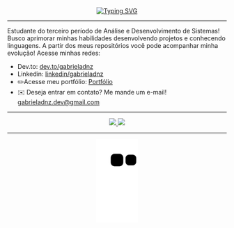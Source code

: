 <!-- <h1 align="center"><b>Olá, :wave:</b></h1> 
<center> -->

 <div align="center">
<a href="https://git.io/typing-svg"><img src="https://readme-typing-svg.demolab.com?font=Fira+Code&weight=500&size=27&pause=1000&color=821BFD&background=2E0A3000&center=true&vCenter=true&width=435&lines=Bem-vindo(a)+ao+meu+GitHub!" alt="Typing SVG" /></a>
 </div>
</center>

<hr>

Estudante do terceiro período de Análise e Desenvolvimento de Sistemas! Busco aprimorar minhas habilidades desenvolvendo projetos e conhecendo linguagens. A partir dos meus repositórios você pode acompanhar minha evolução! Acesse minhas redes:
<br>

- Dev.to: <a target="_blank" href="https://dev.to/gabrieladnz">dev.to/gabrieladnz</a>
- Linkedin: <a target="_blank" href="https://www.linkedin.com/in/gabrieladnz/">linkedin/gabrieladnz</a>
- ✏️Acesse meu portfólio: <a target="_blank" href="https://gabrieladnz.github.io/">Portfólio</a>
- :envelope:	Deseja entrar em contato? Me mande um e-mail! gabrieladnz.dev@gmail.com
<hr>
  
<!---
gbdnz/gbdnz is a ✨ special ✨ repository because its `README.md` (this file) appears on your GitHub profile.
You can click the Preview link to take a look at your changes.
--->
<div align="center">
<div> <a href="https://github.com/gabrieladnz">
<img height="178em" src="https://github-readme-stats-sigma-five.vercel.app/api/top-langs/?username=gabrieladnz&layout=compact&langs_count=10&theme=midnight-purple"/>
<img height="178em" src="https://github-readme-stats-sigma-five.vercel.app/api?username=gabrieladnz&show_icons=true&theme=midnight-purple"/>
</div>
</div>
 <hr>
 
<div align="center">
  <img src="https://github.com/gabrieladnz/gabrieladnz/blob/output/github-contribution-grid-snake.svg" alt="snake gif">
</div>
